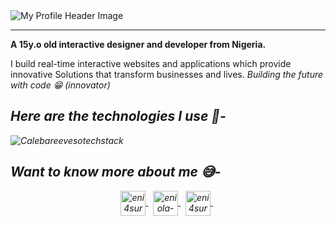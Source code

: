 <img src="https://i.ibb.co/PgyR1sF/Calebareeveso.png" alt="My Profile Header Image" /> 

<hr>

<p><b>A 15y.o old interactive designer and developer from Nigeria.</b></p>
<p>I build real-time interactive websites and applications which provide innovative Solutions that transform businesses and lives.<i> Building the future with code 😁 (innovator)<i/></p>

<h2>Here are the technologies I use 📍- </h2>

<img src="https://i.ibb.co/f05Wdtm/CALEBAREEVESOTECHSTACK.png" alt="Calebareevesotechstack" /> 

<h2>Want to know more about me 😅- </h2>
<p align="center">
    <a href="https://twitter.com/calebareeveso" target="_blank">
        <img align="center" src="https://devicon.dev/devicon.git/icons/twitter/twitter-original.svg" alt="eni4sure" height="40" />
    </a>
    &nbsp;
    <a href="https://linkedin.com/in/caleb-areeveso" target="_blank"
        ><img align="center" src="https://www.vectorlogo.zone/logos/linkedin/linkedin-icon.svg" alt="eniola-osabiya" height="40" />
    </a>
    &nbsp;
    <a href="https://fb.com/calebgoddey" target="_blank">
        <img align="center" src="https://www.vectorlogo.zone/logos/facebook/facebook-official.svg" alt="eni4sure" height="40" />
    </a>
    &nbsp;
  </p>
